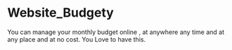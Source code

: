 # Website_Budgety
You can manage your monthly budget online , at anywhere any time and at any place and at no cost.
You Love to have this.
